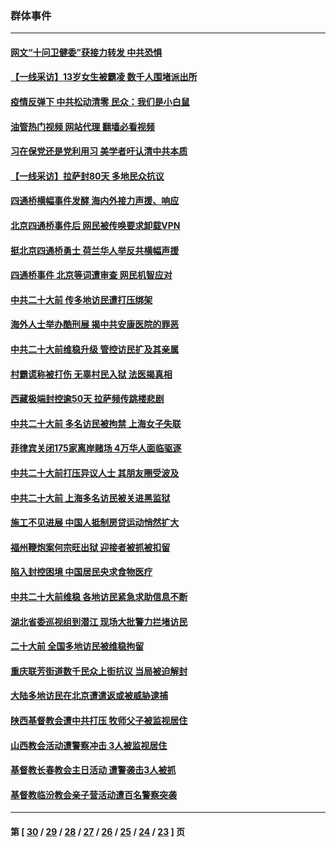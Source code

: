 ### 群体事件
---
#### [网文“十问卫健委”获接力转发 中共恐惧](../../pages/ncid279/n13871038.md?11240845) 
#### [【一线采访】13岁女生被霸凌 数千人围堵派出所](../../pages/ncid279/n13870140.md?11240845) 
#### [疫情反弹下 中共松动清零 民众：我们是小白鼠](../../pages/ncid279/n13869278.md?11240845) 
#### [油管热门视频 网站代理 翻墙必看视频](http://138.2.39.72:81/youtube.html?epic-marker?11240845)
#### [习在保党还是党利用习 美学者吁认清中共本质](../../pages/ncid279/n13857367.md?11240845) 
#### [【一线采访】拉萨封80天 多地民众抗议](../../pages/ncid279/n13853861.md?11240845) 
#### [四通桥横幅事件发酵 海内外接力声援、响应](../../pages/ncid279/n13849373.md?11240845) 
#### [北京四通桥事件后 网民被传唤要求卸载VPN](../../pages/ncid279/n13847833.md?11240845) 
#### [挺北京四通桥勇士 荷兰华人举反共横幅声援](../../pages/ncid279/n13846812.md?11240845) 
#### [四通桥事件 北京等词遭审查 网民机智应对](../../pages/ncid279/n13845578.md?11240845) 
#### [中共二十大前 传多地访民遭打压绑架](../../pages/ncid279/n13843740.md?11240845) 
#### [海外人士举办酷刑展 揭中共安康医院的罪恶](../../pages/ncid279/n13842499.md?11240845) 
#### [中共二十大前维稳升级 管控访民扩及其亲属](../../pages/ncid279/n13842240.md?11240845) 
#### [村霸谎称被打伤 无辜村民入狱 法医揭真相](../../pages/ncid279/n13838149.md?11240845) 
#### [西藏极端封控逾50天 拉萨频传跳楼悲剧](../../pages/ncid279/n13836551.md?11240845) 
#### [中共二十大前 多名访民被拘禁 上海女子失联](../../pages/ncid279/n13834363.md?11240845) 
#### [菲律宾关闭175家离岸赌场 4万华人面临驱逐](../../pages/ncid279/n13833169.md?11240845) 
#### [中共二十大前打压异议人士 其朋友圈受波及](../../pages/ncid279/n13833136.md?11240845) 
#### [中共二十大前 上海多名访民被关进黑监狱](../../pages/ncid279/n13829500.md?11240845) 
#### [施工不见进展 中国人抵制房贷运动悄然扩大](../../pages/ncid279/n13828435.md?11240845) 
#### [福州鞭炮案何宗旺出狱 迎接者被抓被扣留](../../pages/ncid279/n13824304.md?11240845) 
#### [陷入封控困境 中国居民央求食物医疗](../../pages/ncid279/n13823589.md?11240845) 
#### [中共二十大前维稳 各地访民紧急求助信息不断](../../pages/ncid279/n13822888.md?11240845) 
#### [湖北省委巡视组到潜江 现场大批警力拦堵访民](../../pages/ncid279/n13820243.md?11240845) 
#### [二十大前 全国多地访民被维稳拘留](../../pages/ncid279/n13819431.md?11240845) 
#### [重庆联芳街道数千民众上街抗议 当局被迫解封](../../pages/ncid279/n13812220.md?11240845) 
#### [大陆多地访民在北京遭遣返或被威胁逮捕](../../pages/ncid279/n13812104.md?11240845) 
#### [陕西基督教会遭中共打压 牧师父子被监视居住](../../pages/ncid279/n13811611.md?11240845) 
#### [山西教会活动遭警察冲击 3人被监视居住](../../pages/ncid279/n13808966.md?11240845) 
#### [基督教长春教会主日活动 遭警袭击3人被抓](../../pages/ncid279/n13806935.md?11240845) 
#### [基督教临汾教会亲子营活动遭百名警察突袭](../../pages/ncid279/n13806527.md?11240845) 

---
#### 第 [ [30](./30.md?11240845) / [29](./29.md?11240845) / [28](./28.md?11240845) / [27](./27.md?11240845) / [26](./26.md?11240845) / [25](./25.md?11240845) / [24](./24.md?11240845) / [23](./23.md?11240845) ] 页
